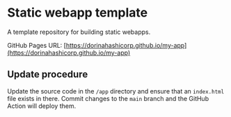 # Static webapp template

A template repository for building static webapps.

GitHub Pages URL: [https://dorinahashicorp.github.io/my-app](https://dorinahashicorp.github.io/my-app)

## Update procedure

Update the source code in the `/app` directory and ensure that an `index.html` file exists in there. Commit changes to the `main` branch and the GitHub Action will deploy them.